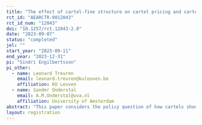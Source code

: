 ```yaml
---
title: "The effect of cartel-fine structure on cartel pricing and cartel stability"
rct_id: "AEARCTR-0012043"
rct_id_num: "12043"
doi: "10.1257/rct.12043-2.0"
date: "2023-09-07"
status: "completed"
jel: ""
start_year: "2023-09-11"
end_year: "2023-12-31"
pi: "Sindri Engilbertsson"
pi_other:
  - name: Leonard Treuren
    email: leonard.treuren@kuleuven.be
    affiliation: KU Leuven
  - name: Sander Onderstal
    email: A.M.Onderstal@uva.nl
    affiliation: University of Amsterdam
abstract: "This paper considers the policy question of how cartels should be fined, building on a recent theoretical literature. We compare three different designs for cartel fines on the formation and pricing behavior of cartels theoretically and using a laboratory experiment. The three fining regimes are based on i) profits, ii) revenue, and iii) overcharge. The theoretical findings suggest that the revenue-regime will result in prices above the monopoly level, while the overcharge-regime will keep cartel prices below the monopoly level. Additionally, we expect deterrence to be the greatest under the overcharge regime, and equal under the profit and revenue regimes. We design an experiment that provides a test of our predictions."
layout: registration
---
```


